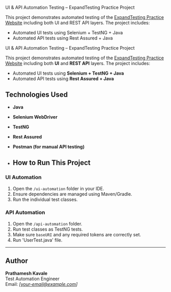 UI & API Automation Testing – ExpandTesting Practice Project

This project demonstrates automated testing of the [ExpandTesting Practice Website](https://practice.expandtesting.com) including both UI and REST API layers. The project includes:

- Automated UI tests using Selenium + TestNG + Java
- Automated API tests using Rest Assured + Java


UI & API Automation Testing – ExpandTesting Practice Project

This project demonstrates automated testing of the [ExpandTesting Practice Website](https://practice.expandtesting.com) including both **UI** and **REST API** layers. The project includes:


- Automated UI tests using **Selenium + TestNG + Java**
- Automated API tests using **Rest Assured + Java**


##  Technologies Used

- **Java**
- **Selenium WebDriver**
- **TestNG**
- **Rest Assured**
- **Postman (for manual API testing)**

- ## How to Run This Project

### UI Automation

1. Open the `/ui-automation` folder in your IDE.
2. Ensure dependencies are managed using Maven/Gradle.
3. Run the individual test classes.

### API Automation

1. Open the `/api-automation` folder.
2. Run test classes as TestNG tests.
3. Make sure `baseURI` and any required tokens are correctly set.
4. Run 'UserTest.java' file.

---

##  Author

**Prathamesh Kavale**  
Test Automation Engineer  
Email: *[your-email@example.com]*
